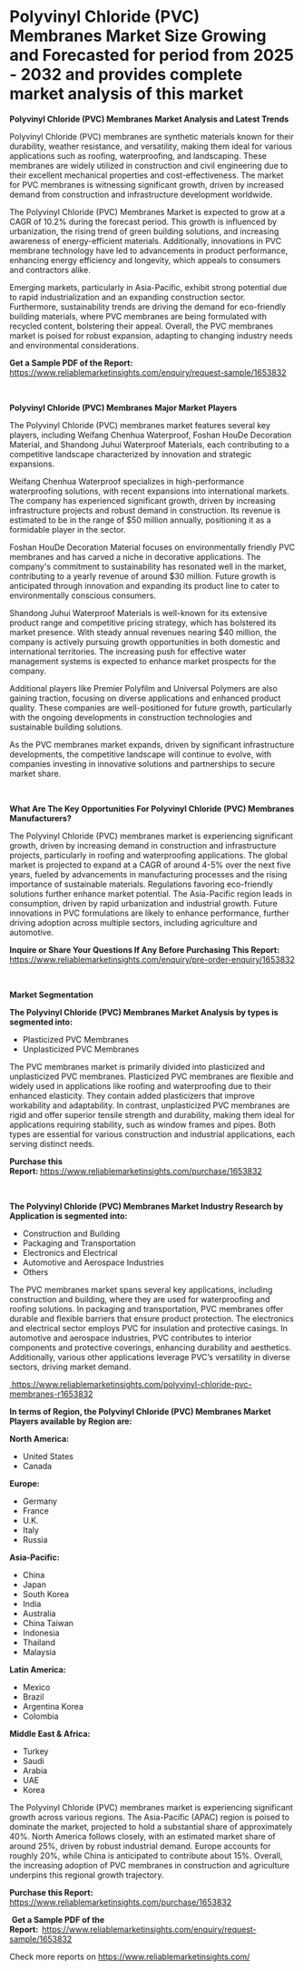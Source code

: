 <p><h1>Polyvinyl Chloride (PVC) Membranes Market Size Growing and Forecasted for period from 2025 - 2032 and provides complete market analysis of this market</h1></p><p><strong>Polyvinyl Chloride (PVC) Membranes Market Analysis and Latest Trends</strong></p>
<p><p>Polyvinyl Chloride (PVC) membranes are synthetic materials known for their durability, weather resistance, and versatility, making them ideal for various applications such as roofing, waterproofing, and landscaping. These membranes are widely utilized in construction and civil engineering due to their excellent mechanical properties and cost-effectiveness. The market for PVC membranes is witnessing significant growth, driven by increased demand from construction and infrastructure development worldwide.</p><p>The Polyvinyl Chloride (PVC) Membranes Market is expected to grow at a CAGR of 10.2% during the forecast period. This growth is influenced by urbanization, the rising trend of green building solutions, and increasing awareness of energy-efficient materials. Additionally, innovations in PVC membrane technology have led to advancements in product performance, enhancing energy efficiency and longevity, which appeals to consumers and contractors alike.</p><p>Emerging markets, particularly in Asia-Pacific, exhibit strong potential due to rapid industrialization and an expanding construction sector. Furthermore, sustainability trends are driving the demand for eco-friendly building materials, where PVC membranes are being formulated with recycled content, bolstering their appeal. Overall, the PVC membranes market is poised for robust expansion, adapting to changing industry needs and environmental considerations.</p></p>
<p><strong>Get a Sample PDF of the Report:&nbsp;</strong> <a href="https://www.reliablemarketinsights.com/enquiry/request-sample/1653832?utm_campaign=3264&utm_medium=2&utm_source=Github&utm_content=ia&utm_term=02042025&utm_id=polyvinyl-chloride-pvc-membranes">https://www.reliablemarketinsights.com/enquiry/request-sample/1653832</a></p>
<p>&nbsp;</p>
<p><strong>Polyvinyl Chloride (PVC) Membranes Major Market Players</strong></p>
<p><p>The Polyvinyl Chloride (PVC) membranes market features several key players, including Weifang Chenhua Waterproof, Foshan HouDe Decoration Material, and Shandong Juhui Waterproof Materials, each contributing to a competitive landscape characterized by innovation and strategic expansions.</p><p>Weifang Chenhua Waterproof specializes in high-performance waterproofing solutions, with recent expansions into international markets. The company has experienced significant growth, driven by increasing infrastructure projects and robust demand in construction. Its revenue is estimated to be in the range of $50 million annually, positioning it as a formidable player in the sector.</p><p>Foshan HouDe Decoration Material focuses on environmentally friendly PVC membranes and has carved a niche in decorative applications. The company's commitment to sustainability has resonated well in the market, contributing to a yearly revenue of around $30 million. Future growth is anticipated through innovation and expanding its product line to cater to environmentally conscious consumers.</p><p>Shandong Juhui Waterproof Materials is well-known for its extensive product range and competitive pricing strategy, which has bolstered its market presence. With steady annual revenues nearing $40 million, the company is actively pursuing growth opportunities in both domestic and international territories. The increasing push for effective water management systems is expected to enhance market prospects for the company.</p><p>Additional players like Premier Polyfilm and Universal Polymers are also gaining traction, focusing on diverse applications and enhanced product quality. These companies are well-positioned for future growth, particularly with the ongoing developments in construction technologies and sustainable building solutions.</p><p>As the PVC membranes market expands, driven by significant infrastructure developments, the competitive landscape will continue to evolve, with companies investing in innovative solutions and partnerships to secure market share.</p></p>
<p>&nbsp;</p>
<p><strong>What Are The Key Opportunities For Polyvinyl Chloride (PVC) Membranes Manufacturers?</strong></p>
<p><p>The Polyvinyl Chloride (PVC) membranes market is experiencing significant growth, driven by increasing demand in construction and infrastructure projects, particularly in roofing and waterproofing applications. The global market is projected to expand at a CAGR of around 4-5% over the next five years, fueled by advancements in manufacturing processes and the rising importance of sustainable materials. Regulations favoring eco-friendly solutions further enhance market potential. The Asia-Pacific region leads in consumption, driven by rapid urbanization and industrial growth. Future innovations in PVC formulations are likely to enhance performance, further driving adoption across multiple sectors, including agriculture and automotive.</p></p>
<p><strong>Inquire or Share Your Questions If Any Before Purchasing This Report:</strong> <a href="https://www.reliablemarketinsights.com/enquiry/pre-order-enquiry/1653832?utm_campaign=3264&utm_medium=2&utm_source=Github&utm_content=ia&utm_term=02042025&utm_id=polyvinyl-chloride-pvc-membranes">https://www.reliablemarketinsights.com/enquiry/pre-order-enquiry/1653832</a></p>
<p>&nbsp;</p>
<p><strong>Market Segmentation</strong></p>
<p><strong>The Polyvinyl Chloride (PVC) Membranes Market Analysis by types is segmented into:</strong></p>
<p><ul><li>Plasticized PVC Membranes</li><li>Unplasticized PVC Membranes</li></ul></p>
<p><p>The PVC membranes market is primarily divided into plasticized and unplasticized PVC membranes. Plasticized PVC membranes are flexible and widely used in applications like roofing and waterproofing due to their enhanced elasticity. They contain added plasticizers that improve workability and adaptability. In contrast, unplasticized PVC membranes are rigid and offer superior tensile strength and durability, making them ideal for applications requiring stability, such as window frames and pipes. Both types are essential for various construction and industrial applications, each serving distinct needs.</p></p>
<p><strong>Purchase this Report:&nbsp;</strong><a href="https://www.reliablemarketinsights.com/purchase/1653832?utm_campaign=3264&utm_medium=2&utm_source=Github&utm_content=ia&utm_term=02042025&utm_id=polyvinyl-chloride-pvc-membranes">https://www.reliablemarketinsights.com/purchase/1653832</a></p>
<p>&nbsp;</p>
<p><strong>The Polyvinyl Chloride (PVC) Membranes Market Industry Research by Application is segmented into:</strong></p>
<p><ul><li>Construction and Building</li><li>Packaging and Transportation</li><li>Electronics and Electrical</li><li>Automotive and Aerospace Industries</li><li>Others</li></ul></p>
<p><p>The PVC membranes market spans several key applications, including construction and building, where they are used for waterproofing and roofing solutions. In packaging and transportation, PVC membranes offer durable and flexible barriers that ensure product protection. The electronics and electrical sector employs PVC for insulation and protective casings. In automotive and aerospace industries, PVC contributes to interior components and protective coverings, enhancing durability and aesthetics. Additionally, various other applications leverage PVC’s versatility in diverse sectors, driving market demand.</p></p>
<p><a href="https://www.reliablemarketinsights.com/polyvinyl-chloride-pvc-membranes-r1653832?utm_campaign=3264&utm_medium=2&utm_source=Github&utm_content=ia&utm_term=02042025&utm_id=polyvinyl-chloride-pvc-membranes">&nbsp;https://www.reliablemarketinsights.com/polyvinyl-chloride-pvc-membranes-r1653832</a></p>
<p><strong>In terms of Region, the Polyvinyl Chloride (PVC) Membranes Market Players available by Region are:</strong></p>
<p>
    <p> <strong> North America: </strong>
        <ul>
            <li>United States</li>
            <li>Canada</li>
        </ul>
        </p> 
    <p> <strong> Europe: </strong>
        <ul>
            <li>Germany</li>
            <li>France</li>
            <li>U.K.</li>
            <li>Italy</li>
            <li>Russia</li>
        </ul>
        </p> 
    <p> <strong> Asia-Pacific: </strong>
        <ul>
            <li>China</li>
            <li>Japan</li>
            <li>South Korea</li>
            <li>India</li>
            <li>Australia</li>
            <li>China Taiwan</li>
            <li>Indonesia</li>
            <li>Thailand</li>
            <li>Malaysia</li>
        </ul>
        </p> 
    <p> <strong> Latin America: </strong>
        <ul>
            <li>Mexico</li>
            <li>Brazil</li>
            <li>Argentina Korea</li>
            <li>Colombia</li>
        </ul>
        </p> 
    <p> <strong> Middle East & Africa: </strong>
        <ul>
            <li>Turkey</li>
            <li>Saudi</li>
            <li>Arabia</li>
            <li>UAE</li>
            <li>Korea</li>
        </ul>
    </p>
    </p>
<p><p>The Polyvinyl Chloride (PVC) membranes market is experiencing significant growth across various regions. The Asia-Pacific (APAC) region is poised to dominate the market, projected to hold a substantial share of approximately 40%. North America follows closely, with an estimated market share of around 25%, driven by robust industrial demand. Europe accounts for roughly 20%, while China is anticipated to contribute about 15%. Overall, the increasing adoption of PVC membranes in construction and agriculture underpins this regional growth trajectory.</p></p>
<p><strong>Purchase this Report: </strong><a href="https://www.reliablemarketinsights.com/purchase/1653832?utm_campaign=3264&utm_medium=2&utm_source=Github&utm_content=ia&utm_term=02042025&utm_id=polyvinyl-chloride-pvc-membranes">https://www.reliablemarketinsights.com/purchase/1653832</a></p>
<p>&nbsp;<strong>Get a Sample PDF of the Report:&nbsp;&nbsp;</strong><a href="https://www.reliablemarketinsights.com/enquiry/request-sample/1653832?utm_campaign=3264&utm_medium=2&utm_source=Github&utm_content=ia&utm_term=02042025&utm_id=polyvinyl-chloride-pvc-membranes">https://www.reliablemarketinsights.com/enquiry/request-sample/1653832</a></p>
<p><strong></strong></p>
<p>Check more reports on <a href="https://www.reliablemarketinsights.com/?utm_campaign=3264&utm_medium=2&utm_source=Github&utm_content=ia&utm_term=02042025&utm_id=polyvinyl-chloride-pvc-membranes">https://www.reliablemarketinsights.com/</a></p>